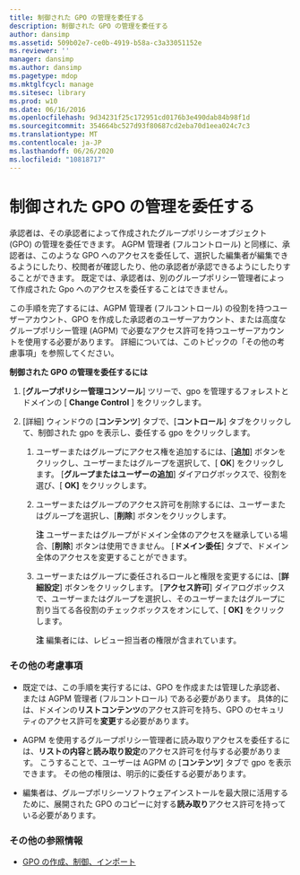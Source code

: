 ```yaml
---
title: 制御された GPO の管理を委任する
description: 制御された GPO の管理を委任する
author: dansimp
ms.assetid: 509b02e7-ce0b-4919-b58a-c3a33051152e
ms.reviewer: ''
manager: dansimp
ms.author: dansimp
ms.pagetype: mdop
ms.mktglfcycl: manage
ms.sitesec: library
ms.prod: w10
ms.date: 06/16/2016
ms.openlocfilehash: 9d34231f25c172951cd0176b3e490dab84b98f1d
ms.sourcegitcommit: 354664bc527d93f80687cd2eba70d1eea024c7c3
ms.translationtype: MT
ms.contentlocale: ja-JP
ms.lasthandoff: 06/26/2020
ms.locfileid: "10818717"
---
```

# 制御された GPO の管理を委任する


承認者は、その承認者によって作成されたグループポリシーオブジェクト (GPO) の管理を委任できます。 AGPM 管理者 (フルコントロール) と同様に、承認者は、このような GPO へのアクセスを委任して、選択した編集者が編集できるようにしたり、校閲者が確認したり、他の承認者が承認できるようにしたりすることができます。 既定では、承認者は、別のグループポリシー管理者によって作成された Gpo へのアクセスを委任することはできません。

この手順を完了するには、AGPM 管理者 (フルコントロール) の役割を持つユーザーアカウント、GPO を作成した承認者のユーザーアカウント、または高度なグループポリシー管理 (AGPM) で必要なアクセス許可を持つユーザーアカウントを使用する必要があります。 詳細については、このトピックの「その他の考慮事項」を参照してください。

**制御された GPO の管理を委任するには**

1.  [**グループポリシー管理コンソール**] ツリーで、gpo を管理するフォレストとドメインの [ **Change Control** ] をクリックします。

2.  [詳細] ウィンドウの [**コンテンツ**] タブで、[**コントロール**] タブをクリックして、制御された gpo を表示し、委任する gpo をクリックします。

    1.  ユーザーまたはグループにアクセス権を追加するには、[**追加**] ボタンをクリックし、ユーザーまたはグループを選択して、[ **OK**] をクリックします。 [**グループまたはユーザーの追加**] ダイアログボックスで、役割を選び、[ **OK]** をクリックします。

    2.  ユーザーまたはグループのアクセス許可を削除するには、ユーザーまたはグループを選択し、[**削除**] ボタンをクリックします。

        **注** ユーザーまたはグループがドメイン全体のアクセスを継承している場合、[**削除**] ボタンは使用できません。 [**ドメイン委任**] タブで、ドメイン全体のアクセスを変更することができます。

         

    3.  ユーザーまたはグループに委任されるロールと権限を変更するには、[**詳細設定**] ボタンをクリックします。 [**アクセス許可**] ダイアログボックスで、ユーザーまたはグループを選択し、そのユーザーまたはグループに割り当てる各役割のチェックボックスをオンにして、[ **OK]** をクリックします。

        **注** 編集者には、レビュー担当者の権限が含まれています。

         

### その他の考慮事項

-   既定では、この手順を実行するには、GPO を作成または管理した承認者、または AGPM 管理者 (フルコントロール) である必要があります。 具体的には、ドメインの**リストコンテンツ**のアクセス許可を持ち、GPO のセキュリティのアクセス許可を**変更**する必要があります。

-   AGPM を使用するグループポリシー管理者に読み取りアクセスを委任するには、**リストの内容**と**読み取り設定**のアクセス許可を付与する必要があります。 こうすることで、ユーザーは AGPM の [**コンテンツ**] タブで gpo を表示できます。 その他の権限は、明示的に委任する必要があります。

-   編集者は、グループポリシーソフトウェアインストールを最大限に活用するために、展開された GPO のコピーに対する**読み取り**アクセス許可を持っている必要があります。

### その他の参照情報

-   [GPO の作成、制御、インポート](creating-controlling-or-importing-a-gpo-editor-agpm30ops.md)

 

 





